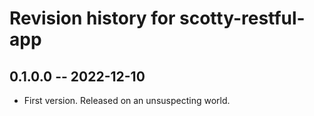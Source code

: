 # Revision history for  scotty-restful-app

## 0.1.0.0 -- 2022-12-10

* First version. Released on an unsuspecting world.
